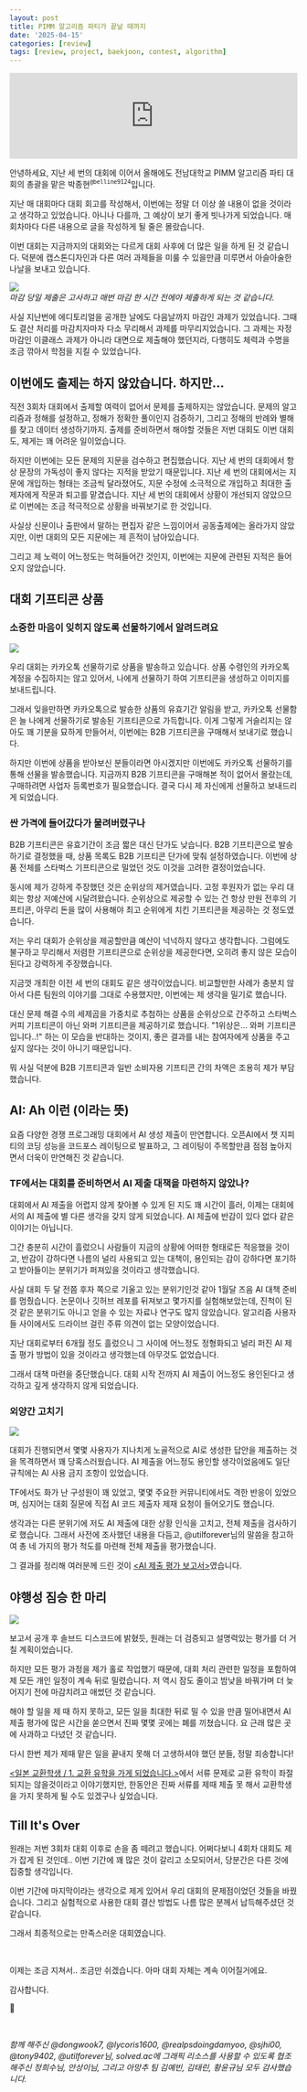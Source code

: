 ```yaml
---
layout: post
title: PIMM 알고리즘 파티가 끝날 때까지
date: '2025-04-15'
categories: [review]
tags: [review, project, baekjoon, contest, algorithm]
---
```


<iframe style="width: 100%;" src="https://www.youtube.com/embed/J47AEDV9KQ0?si=oeVrRIXAUpoZeHx4" title="YouTube video player" frameborder="0" allow="accelerometer; autoplay; clipboard-write; encrypted-media; gyroscope; picture-in-picture; web-share" referrerpolicy="strict-origin-when-cross-origin" allowfullscreen></iframe>

안녕하세요, 지난 세 번의 대회에 이어서 올해에도 전남대학교 PIMM 알고리즘 파티 대회의 총괄을 맡은 박종현<sup><code>@belline9124</code></sup>입니다.

지난 매 대회마다 대회 회고를 작성해서, 이번에는 정말 더 이상 쓸 내용이 없을 것이라고 생각하고 있었습니다. 아니나 다를까, 그 예상이 보기 좋게 빗나가게 되었습니다. 매 회차마다 다른 내용으로 글을 작성하게 될 줄은 몰랐습니다.

이번 대회는 지금까지의 대회와는 다르게 대회 사후에 더 많은 일을 하게 된 것 같습니다. 덕분에 캡스톤디자인과 다른 여러 과제들을 미룰 수 있을만큼 미루면서 아슬아술한 나날을 보내고 있습니다.

![](/static/posts/2025-04-15-till-its-over/jnulms.png)  
_마감 당일 제출은 고사하고 매번 마감 한 시간 전에야 제출하게 되는 것 같습니다._

사실 지난번에 에디토리얼을 공개한 날에도 다음날까지 마감인 과제가 있었습니다. 그때도 결산 처리를 마감치자마자 다소 무리해서 과제를 마무리지었습니다. 그 과제는 자정 마감인 이클래스 과제가 아니라 대면으로 제출해야 했던지라, 다행히도 체력과 수명을 조금 깎아서 학점을 지킬 수 있었습니다.

## 이번에도 출제는 하지 않았습니다. 하지만...
직전 3회차 대회에서 출제할 여력이 없어서 문제를 출제하지는 않았습니다. 문제의 알고리즘과 정해를 설정하고, 정해가 정확한 풀이인지 검증하기, 그리고 정해의 반례와 별해를 찾고 데이터 생성하기까지. 출제를 준비하면서 해야할 것들은 저번 대회도 이번 대회도, 제게는 꽤 어려운 일이었습니다.

하지만 이번에는 모든 문제의 지문을 검수하고 편집했습니다. 지난 세 번의 대회에서 항상 문장의 가독성이 좋지 않다는 지적을 받았기 때문입니다. 지난 세 번의 대회에서는 지문에 개입하는 형태는 조금씩 달라졌어도, 지문 수정에 소극적으로 개입하고 최대한 출제자에게 작문과 퇴고를 맡겼습니다. 지난 세 번의 대회에서 상황이 개선되지 않았으므로 이번에는 조금 적극적으로 상황을 바꿔보기로 한 것입니다.

사실상 신문이나 출판에서 말하는 편집자 같은 느낌이어서 공동출제에는 올라가지 않았지만, 이번 대회의 모든 지문에는 제 흔적이 남아있습니다. 

그리고 제 노력이 어느정도는 먹혀들어간 것인지, 이번에는 지문에 관련된 지적은 들어오지 않았습니다.

## 대회 기프티콘 상품
### 소중한 마음이 잊히지 않도록 선물하기에서 알려드려요
![](/static/posts/2025-04-15-till-its-over/kakaotalk.png)

우리 대회는 카카오톡 선물하기로 상품을 발송하고 있습니다. 상품 수령인의 카카오톡 계정을 수집하지는 않고 있어서, 나에게 선물하기 하여 기프티콘을 생성하고 이미지를 보내드립니다. 

그래서 잊을만하면 카카오톡으로 발송한 상품의 유효기간 알림을 받고, 카카오톡 선물함은 늘 나에게 선물하기로 발송된 기프티콘으로 가득합니다. 이게 그렇게 거슬리지는 않아도 꽤 기분을 묘하게 만들어서, 이번에는 B2B 기프티콘을 구매해서 보내기로 했습니다.

하지만 이번에 상품을 받아보신 분들이라면 아시겠지만 이번에도 카카오톡 선물하기를 통해 선물을 발송했습니다. 지금까지 B2B 기프티콘을 구매해본 적이 없어서 몰랐는데, 구매하려면 사업자 등록번호가 필요했습니다. 결국 다시 제 자신에게 선물하고 보내드리게 되었습니다.

### 싼 가격에 들어갔다가 물려버렸구나
B2B 기프티콘은 유효기간이 조금 짧은 대신 단가도 낮습니다. B2B 기프티콘으로 발송하기로 결정했을 때, 상품 목록도 B2B 기프티콘 단가에 맞춰 설정하였습니다. 이번에 상품 전체를 스타벅스 기프티콘으로 밀었던 것도 이것을 고려한 결정이었습니다.

동시에 제가 강하게 주장했던 것은 순위상의 제거였습니다. 고정 후원자가 없는 우리 대회는 항상 저예산에 시달려왔습니다. 순위상으로 제공할 수 있는 건 항상 만원 전후의 기프티콘, 아무리 돈을 많이 사용해야 최고 순위에게 치킨 기프티콘을 제공하는 것 정도였습니다.

저는 우리 대회가 순위상을 제공할만큼 예산이 넉넉하지 않다고 생각합니다. 그럼에도 불구하고 무리해서 저렴한 기프티콘으로 순위상을 제공한다면, 오히려 좋지 않은 모습이 된다고 강력하게 주장했습니다. 

지금껏 개최한 이전 세 번의 대회도 같은 생각이었습니다. 비교할만한 사례가 충분치 않아서 다른 팀원의 이야기를 그대로 수용했지만, 이번에는 제 생각을 밀기로 했습니다.

대신 문제 해결 수의 세제곱을 가중치로 추첨하는 상품을 순위상으로 간주하고 스타벅스 커피 기프티콘이 아닌 와퍼 기프티콘을 제공하기로 했습니다. "1위상은... 와퍼 기프티콘입니다..!" 하는 이 모습을 반대하는 것이지, 좋은 결과를 내는 참여자에게 상품을 주고 싶지 않다는 것이 아니기 때문입니다.

뭐 사실 덕분에 B2B 기프티콘과 일반 소비자용 기프티콘 간의 차액은 조용히 제가 부담했습니다.

## AI: Ah 이런 (이라는 뜻)
요즘 다양한 경쟁 프로그래밍 대회에서 AI 생성 제출이 만연합니다. 오픈AI에서 챗 지피티의 코딩 성능을 코드포스 레이팅으로 발표하고, 그 레이팅이 주목할만큼 점점 높아지면서 더욱이 만연해진 것 같습니다.

### TF에서는 대회를 준비하면서 AI 제출 대책을 마련하지 않았나?
대회에서 AI 제출을 어렵지 않게 찾아볼 수 있게 된 지도 꽤 시간이 흘러, 이제는 대회에서의 AI 제출에 별 다른 생각을 갖지 않게 되었습니다. AI 제출에 반감이 있다 없다 같은 이야기는 아닙니다.

그간 충분히 시간이 흘렀으니 사람들이 지금의 상황에 어떠한 형태로든 적응했을 것이고, 반감이 강하다면 나름의 널리 사용되고 있는 대책이, 용인되는 감이 강하다면 포기하고 받아들이는 분위기가 퍼져있을 것이라고 생각했습니다.

사실 대회 두 달 전쯤 후자 쪽으로 기울고 있는 분위기인것 같아 1월달 즈음 AI 대책 준비를 멈췄습니다. 논문이나 깃허브 레포를 뒤져보고 몇가지를 실험해보았는데, 진척이 된 것 같은 분위기도 아니고 얻을 수 있는 자료나 연구도 많지 않았습니다. 알고리즘 사용자들 사이에서도 드라이브 걸린 주류 의견이 없는 모양이었습니다.

지난 대회로부터 6개월 정도 흘렀으니 그 사이에 어느정도 정형화되고 널리 퍼진 AI 제출 평가 방법이 있을 것이라고 생각했는데 아무것도 없었습니다.

그래서 대책 마련을 중단했습니다.
대회 시작 전까지 AI 제출이 어느정도 용인된다고 생각하고 깊게 생각하지 않게 되었습니다.

### 외양간 고치기
![](/static/posts/2025-04-15-till-its-over/boj-ask.png)  

대회가 진행되면서 몇몇 사용자가 지나치게 노골적으로 AI로 생성한 답안을 제출하는 것을 목격하면서 꽤 당혹스러웠습니다. AI 제출을 어느정도 용인할 생각이었음에도 일단 규칙에는 AI 사용 금지 조항이 있었습니다.

TF에서도 화가 난 구성원이 꽤 있었고, 몇몇 주요한 커뮤니티에서도 격한 반응이 있었으며, 심지어는 대회 질문에 직접 AI 코드 제출자 제재 요청이 들어오기도 했습니다.

생각과는 다른 분위기에 저도 AI 제출에 대한 상황 인식을 고치고, 전체 제출을 검사하기로 했습니다. 그래서 사전에 조사했던 내용을 다듬고, @utilforever님의 말씀을 참고하여 총 네 가지의 평가 척도를 마련해 전체 제출을 평가했습니다.

그 결과를 정리해 여러분께 드린 것이 [&lt;AI 제출 평가 보고서&gt;](https://github.com/pimm-dev/2025-first-half-algorithm-party-editorial)였습니다.

## 야행성 짐승 한 마리
![](/static/posts/2025-04-15-till-its-over/solved-discord.png)

보고서 공개 후 솔브드 디스코드에 밝혔듯, 원래는 더 검증되고 설명력있는 평가를 더 거칠 계획이었습니다.

하지만 모든 평가 과정을 제가 홀로 작업했기 때문에, 대회 처리 관련한 일정을 포함하여 제 모든 개인 일정이 계속 뒤로 밀렸습니다. 저 역시 잠도 줄이고 밤낮을 바꿔가며 더 늦어지기 전에 마감치려고 애썼던 것 같습니다.

해야 할 일을 제 때 하지 못하고, 모든 일을 최대한 뒤로 밀 수 있을 만큼 밀어내면서 AI 제출 평가에 많은 시간을 쏟으면서 진짜 몇몇 곳에는 폐를 끼쳤습니다. 요 근래 많은 곳에 사과하고 다녔던 것 같습니다.

다시 한번 제가 제때 맡은 일을 끝내지 못해 더 고생하셔야 했던 분들, 정말 죄송합니다!

[&lt;일본 교환학생 / 1. 교환 유학을 가게 되었습니다.&gt;](/posts/2025-04-14-ex-st-jp-im-going-to-japan)에서 서류 문제로 교환 유학이 좌절되지는 않을것이라고 이야기했지만, 한동안은 진짜 서류를 제때 제출 못 해서 교환학생을 가지 못하게 될 수도 있겠구나 싶었습니다.

## Till It's Over

원래는 저번 3회차 대회 이후로 손을 좀 떼려고 했습니다. 어쩌다보니 4회차 대회도 제가 잡게 된 것인데.. 이번 기간에 꽤 많은 것이 갈리고 소모되어서, 당분간은 다른 것에 집중할 생각입니다.

이번 기간에 마지막이라는 생각으로 제게 있어서 우리 대회의 문제점이었던 것들을 바꿨습니다. 그리고 실험적으로 사용한 대회 결산 방법도 나름 많은 분께서 납득해주셨던 것 같습니다.

그래서 최종적으로는 만족스러운 대회였습니다.

<br />

이제는 조금 지쳐서.. 조금만 쉬겠습니다. 아마 대회 자체는 계속 이어질거에요.

감사합니다.

🎉

<br />

_함께 해주신 @dongwook7, @lycoris1600, @realpsdoingdamyoo, @sjhi00, @tony9402, @utilforever님, solved.ac에 그래픽 리소스를 사용할 수 있도록 협조해주신 정희수님, 안상이님, 그리고 아망추 팀 김예빈, 김태린, 황윤규님 모두 감사했습니다._
